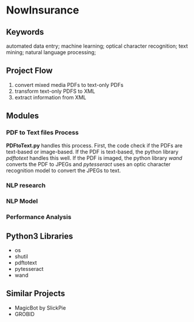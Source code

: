 # NowInsurance

## Keywords
automated data entry; machine learning; optical character recognition; text mining; natural language processing;

## Project Flow
1. convert mixed media PDFs to text-only PDFs
2. transform text-only PDFS to XML
3. extract information from XML

## Modules

### PDF to Text files Process
**PDFtoText.py** handles this process. First, the code check if the PDFs are text-based or image-based. If the PDF is text-based, the python library _pdftotext_ handles this well. If the PDF is imaged, the python library _wand_ converts the PDF to JPEGs and _pytesseract_ uses an optic character recognition model to convert the JPEGs to text.

### NLP research
### NLP Model
### Performance Analysis

## Python3 Libraries
- os
- shutil
- pdftotext
- pytesseract
- wand

## Similar Projects
- MagicBot by SlickPie
- GROBID
